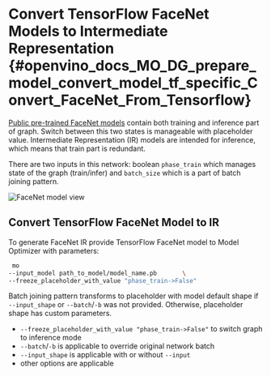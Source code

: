 # Convert TensorFlow FaceNet Models to Intermediate Representation {#openvino_docs_MO_DG_prepare_model_convert_model_tf_specific_Convert_FaceNet_From_Tensorflow}

[Public pre-trained FaceNet models](https://github.com/davidsandberg/facenet#pre-trained-models) contain both training
and inference part of graph. Switch between this two states is manageable with placeholder value.
Intermediate Representation (IR) models are intended for inference, which means that train part is redundant.

There are two inputs in this network: boolean `phase_train` which manages state of the graph (train/infer) and
`batch_size` which is a part of batch joining pattern.


![FaceNet model view](../../../img/FaceNet.png)

## Convert TensorFlow FaceNet Model to IR

To generate FaceNet IR provide TensorFlow FaceNet model to Model Optimizer with parameters:
```sh
 mo
--input_model path_to_model/model_name.pb       \
--freeze_placeholder_with_value "phase_train->False"
```

Batch joining pattern transforms to placeholder with model default shape if `--input_shape` or `--batch`/`-b` was not
provided. Otherwise, placeholder shape has custom parameters.

* `--freeze_placeholder_with_value "phase_train->False"` to switch graph to inference mode
* `--batch`/`-b` is applicable to override original network batch
* `--input_shape` is applicable with or without `--input`
* other options are applicable
